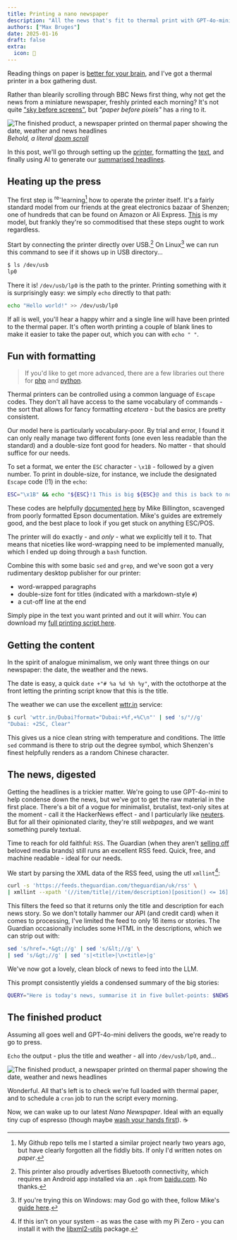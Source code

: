 ```yaml
---
title: Printing a nano newspaper
description: "All the news that's fit to thermal print with GPT-4o-mini."
authors: ["Max Bruges"]
date: 2025-01-16
draft: false
extra:
  icon: 📰
---
```


Reading things on paper is [better for your brain](https://phys.org/news/2024-02-screens-paper-effective-absorb-retain.html), and I've got a thermal printer in a box gathering dust.

Rather than blearily scrolling through BBC News first thing, why not get the news from a miniature newspaper, freshly printed each morning?  It's not quite ["sky before screens"](https://www.cyclingweekly.com/news/sky-before-screens-has-made-me-a-better-cyclist-could-it-work-for-you), but *"paper before pixels"* has a ring to it.

![The finished product, a newspaper printed on thermal paper showing the date, weather and news headlines](/images/nano-paper.webp)
*Behold, a literal [doom scroll](https://en.wikipedia.org/wiki/Doomscrolling)*

In this post, we'll go through setting up the [printer](#heating-up-the-press), formatting the [text](#fun-with-formatting), and finally using AI to generate our [summarised headlines](#the-news-digested).

## Heating up the press

The first step is <sup>re-</sup>learning[^1] how to operate the printer itself. It's a fairly standard model from our friends at the great electronics bazaar of Shenzen; one of hundreds that can be found on Amazon or Ali Express. [This](https://aliexpress.com/item/1005005900329185.html?gatewayAdapt=glo2ara) is my model, but frankly they're so commoditised that these steps ought to work regardless.

Start by connecting the printer directly over USB.[^2] On Linux[^3] we can run this command to see if it shows up in USB directory...

```bash
$ ls /dev/usb
lp0
```

There it is! `/dev/usb/lp0` is the path to the printer. Printing something with it is surprisingly easy: we simply `echo` directly to that path:

```bash
echo "Hello world!" >> /dev/usb/lp0
```

If all is well, you'll hear a happy whirr and a single line will have been printed to the thermal paper. It's often worth printing a couple of blank lines to make it easier to take the paper out, which you can with `echo " "`.

## Fun with formatting

> [](aside-note) If you'd like to get more advanced, there are a few libraries out there for [php](https://github.com/mike42/escpos-php) and [python](https://github.com/jbittencourt/python-escpos).

Thermal printers can be controlled using a common language of `Escape` codes. They don't all have access to the same vocabulary of commands - the sort that allows for fancy formatting *etcetera* - but the basics are pretty consistent.

Our model here is particularly vocabulary-poor. By trial and error, I found it can only really manage two different fonts (one even less readable than the standard) and a double-size font good for headers. No matter - that should suffice for our needs.

To set a format, we enter the `ESC` character - `\x1B` - followed by a given number. To print in double-size, for instance, we include the designated `Escape` code (!1) in the `echo`:

```bash
ESC="\x1B" && echo "${ESC}!1 This is big ${ESC}@ and this is back to normal"
```

These codes are helpfully [documented here](https://mike42.me/blog/what-is-escpos-and-how-do-i-use-it) by Mike Billington, scavenged from poorly formatted Epson documentation. Mike's guides are extremely good, and the best place to look if you get stuck on anything ESC/POS.

The printer will do exactly - and *only* - what we explicitly tell it to. That means that niceties like word-wrapping need to be implemented manually, which I ended up doing through a `bash` function.

Combine this with some basic `sed` and `grep`, and we've soon got a very rudimentary desktop publisher for our printer:
- word-wrapped paragraphs
- double-size font for titles (indicated with a markdown-style `#`)
- a cut-off line at the end

Simply pipe in the text you want printed and out it will whirr. You can download my [full printing script here](/files/tprint.sh).

## Getting the content

In the spirit of analogue minimalism, we only want three things on our newspaper: the date, the weather and the news.

The date is easy, a quick `date +"# %a %d %h %y"`, with the octothorpe at the front letting the printing script know that this is the title.

The weather we can use the excellent [wttr.in](https://wttr.in) service:

```bash
$ curl 'wttr.in/Dubai?format="Dubai:+%f,+%C\n"' | sed 's/°//g'
"Dubai: +25C, Clear"
```

This gives us a nice clean string with temperature and conditions. The little `sed` command is there to strip out the degree symbol, which Shenzen's finest helpfully renders as a random Chinese character.

## The news, digested

Getting the headlines is a trickier matter. We're going to use GPT-4o-mini to help condense down the news, but we've got to get the raw material in the first place. There's a bit of a vogue for minimalist, brutalist, text-only sites at the moment - call it the HackerNews effect - and I particularly like [neuters](https://neuters.de/). But for all their opinionated clarity, they're still *webpages*, and we want something purely textual.

Time to reach for old faithful: `RSS`. The Guardian (when they aren't [selling off](https://www.reuters.com/business/media-telecom/britains-guardian-group-agrees-sell-observer-newspaper-tortoise-media-2024-12-06/) beloved media brands) still runs an excellent RSS feed. Quick, free, and machine readable - ideal for our needs.

We start by parsing the XML data of the RSS feed, using the utl `xmllint`[^4]:

```bash
curl -s 'https://feeds.theguardian.com/theguardian/uk/rss' \
| xmllint --xpath '(//item/title|//item/description)[position() <= 16]' -
```

This filters the feed so that it returns only the title and description for each news story. So we don't totally hammer our API (and credit card) when it comes to processing, I've limited the feed to only 16 items or stories. The Guardian occasionally includes some HTML in the descriptions, which we can strip out with:

```bash
sed 's/href=.*&gt;//g' | sed 's/&lt;//g' \
| sed 's/&gt;//g' | sed 's|<title>|\n<title>|g'
```

We've now got a lovely, clean block of news to feed into the LLM.

This prompt consistently yields a condensed summary of the big stories:

```bash
QUERY="Here is today's news, summarise it in five bullet-points: $NEWS. Respond with a five bullet-point summary of today's news. You can ignore stories that are less newsworthy or important. Keep each summary to no more than 18 words. Follow this format: '//  BRIEF HEADLINE: More details about the story, summarising the key events, location etc.' "
```

## The finished product

Assuming all goes well and GPT-4o-mini delivers the goods, we're ready to go to press.

`Echo` the output - plus the title and weather - all into `/dev/usb/lp0`, and...

![The finished product, a newspaper printed on thermal paper showing the date, weather and news headlines](/images/tprinter.gif)

Wonderful. All that's left is to check we're full loaded with thermal paper, and to schedule a `cron` job to run the script every morning.

Now, we can wake up to our latest *Nano Newspaper*. Ideal with an equally tiny cup of espresso (though maybe [wash your hands first](https://www.pca.state.mn.us/business-with-us/bpa-and-bps-in-thermal-paper)). ☕

[^1]: My Github repo tells me I started a similar project nearly two years ago, but have clearly forgotten all the fiddly bits. If only I'd written notes on *paper*.
[^2]: This printer also proudly advertises Bluetooth connectivity, which requires an Android app installed via an `.apk` from [baidu.com](https://baidu.com). No thanks.
[^3]: If you're trying this on Windows: may God go with thee, follow Mike's [guide here](https://mike42.me/blog/2015-04-getting-a-usb-receipt-printer-working-on-windows).
[^4]: If this isn't on your system - as was the case with my Pi Zero - you can install it with the [libxml2-utils](https://manpages.debian.org/buster/libxml2-utils/xmllint.1.en.html) package.

